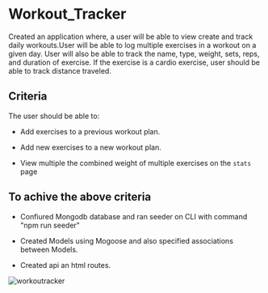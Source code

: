 # Workout_Tracker


Created an application where, a user will be able to view create and track daily workouts.User will be able to log multiple exercises in a workout on a given day. User will also be able to track the name, type, weight, sets, reps, and duration of exercise. If the exercise is a cardio exercise, user should be able to track  distance traveled.

 ## Criteria

 The user should be able to:

  * Add exercises to a previous workout plan.

  * Add new exercises to a new workout plan.

  * View multiple the combined weight of multiple exercises on the `stats` page

  ## To achive the above criteria

  * Confiured Mongodb database and ran seeder on CLI with command "npm run seeder"

  * Created Models using Mogoose and also specified associations between Models.
  
  * Created api an html routes.

  ![workoutracker](./public/assets/workout_tracker.gif)
